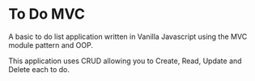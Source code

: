 <h1 align="centre">To Do MVC</h1>

A basic to do list application written in Vanilla Javascript using the MVC module pattern and OOP.

This application uses CRUD allowing you to Create, Read, Update and Delete each to do.
